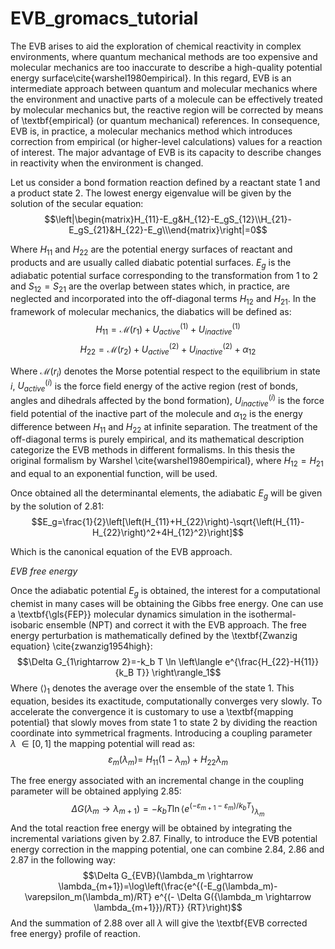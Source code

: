 # EVB_gromacs_tutorial

The EVB arises to aid the exploration of chemical reactivity in complex environments, where quantum mechanical methods are too expensive and molecular mechanics are too inaccurate to describe a high-quality potential energy surface\cite{warshel1980empirical}. In this regard, EVB is an intermediate approach between quantum and molecular mechanics where the environment and unactive parts of a molecule can be effectively treated by molecular mechanics but, the reactive region will be corrected by means of \textbf{empirical} (or quantum mechanical) references. In consequence, EVB is, in practice, a molecular mechanics method which introduces correction from empirical (or higher-level calculations) values for a reaction of interest. The major advantage of EVB is its capacity to describe changes in reactivity when the environment is changed. 

Let us consider a bond formation reaction defined by a reactant state 1 and a product state 2. The lowest energy eigenvalue will be given by the solution of the secular equation:
$$\left|\begin{matrix}H_{11}-E_g&H_{12}-E_gS_{12}\\H_{21}-E_gS_{21}&H_{22}-E_g\\\end{matrix}\right|=0$$

Where $H_{11}$ and $H_{22}$ are the potential energy surfaces of reactant and products and are usually called diabatic potential surfaces.  $E_g$ is the adiabatic potential surface corresponding to the transformation from 1 to 2 and $S_{12}=S_{21}$ are the overlap between states which, in practice, are neglected and incorporated into the off-diagonal terms $H_{12}$ and $H_{21}$. In the framework of molecular mechanics, the diabatics will be defined as:
$$H_{11}=\mathcal{M}\left(r_1\right)+U_{active}^{(1)}+U_{inactive}^{(1)}$$
$$H_{22}=\mathcal{M}\left(r_2\right)+U_{active}^{(2)}+U_{inactive}^{(2)}+\alpha_{12}$$

Where $\mathcal{M}\left(r_i\right)$ denotes the Morse potential respect to the equilibrium in state $i$, $U_{active}^{(i)}$ is the force field energy of the active region (rest of bonds, angles and dihedrals affected by the bond formation), $U_{inactive}^{(i)}$ is the force field potential of the inactive part of the molecule and $\alpha_{12}$ is the energy difference between $H_{11}$ and $H_{22}$ at infinite separation. The treatment of the off-diagonal terms is purely empirical, and its mathematical description categorize the EVB methods in different formalisms. In this thesis the original formalism by Warshel \cite{warshel1980empirical}, where $H_{12}=H_{21}$ and equal to an exponential function, will be used.

Once obtained all the determinantal elements, the adiabatic $E_g$ will be given by the solution of 2.81:
$$E_g=\frac{1}{2}\left[\left(H_{11}+H_{22}\right)-\sqrt{\left(H_{11}-H_{22}\right)^2+4H_{12}^2}\right]$$
 
Which is the canonical equation of the EVB approach. 

*EVB free energy*

Once the adiabatic potential $E_g$ is obtained, the interest for a computational chemist in many cases will be obtaining the Gibbs free energy. One can use a \textbf{\gls{FEP}} molecular dynamics simulation in the isothermal-isobaric ensemble (NPT) and correct it with the EVB approach. The free energy perturbation is mathematically defined by the \textbf{Zwanzig equation} \cite{zwanzig1954high}:
$$\Delta G_{1\rightarrow 2}=-k_b T \ln \left\langle e^{\frac{H_{22}-H{11}}{k_B T}} \right\rangle_1$$
Where $\langle \rangle _1$ denotes the average over the ensemble of the state 1. This equation, besides its exactitude, computationally converges very slowly. To accelerate the convergence it is customary to use a \textbf{mapping potential} that slowly moves from state 1 to state 2 by dividing the reaction coordinate into symmetrical fragments. Introducing a coupling parameter $\lambda\ \in[0,1]$  the mapping potential will read as:
$$\varepsilon_m\left(\lambda_m\right)=\ H_{11}\left(1-\lambda_m\right)+H_{22}\lambda_m$$

The free energy associated with an incremental change in the coupling parameter will be obtained applying 2.85:
$$\Delta G({\lambda_m \rightarrow \lambda_{m+1}})= -k_b T \ln \langle e^{(-\varepsilon_{m+1}-\varepsilon_m) / k_bT} \rangle_{\lambda_m}$$
And the total reaction free energy will be obtained by integrating the incremental variations given by 2.87. Finally, to introduce the EVB potential energy correction in the mapping potential, one can combine 2.84, 2.86 and 2.87 in the following way:
$$\Delta G_{EVB}(\lambda_m \rightarrow \lambda_{m+1})=\log\left(\frac{e^{(-E_g(\lambda_m)-\varepsilon_m(\lambda_m)/RT} e^{(- \Delta G({\lambda_m \rightarrow \lambda_{m+1}})/RT}} {RT}\right)$$
And the summation of 2.88 over all $\lambda$ will give the \textbf{EVB corrected free energy} profile of reaction.


